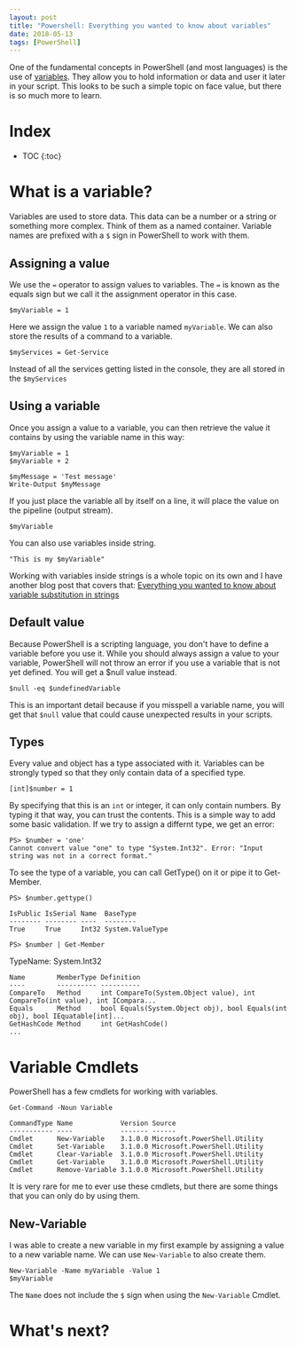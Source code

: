 ```yaml
---
layout: post
title: "Powershell: Everything you wanted to know about variables"
date: 2018-05-13
tags: [PowerShell]
---
```


One of the fundamental concepts in PowerShell (and most languages) is the use of [variables](https://docs.microsoft.com/en-us/powershell/module/microsoft.powershell.core/about/about_variables?view=powershell-6). They allow you to hold information or data and user it later in your script. This looks to be such a simple topic on face value, but there is so much more to learn.

<!--more-->

# Index

* TOC
{:toc}

# What is a variable?

Variables are used to store data. This data can be a number or a string or something more complex. Think of them as a named container. Variable names are prefixed with a `$` sign in PowerShell to work with them.

## Assigning a value

We use the `=` operator to assign values to variables. The `=` is known as the equals sign but we call it the assignment operator in this case.

    $myVariable = 1

Here we assign the value `1` to a variable named `myVariable`. We can also store the results of a command to a variable.

    $myServices = Get-Service

Instead of all the services getting listed in the console, they are all stored in the `$myServices`

## Using a variable

Once you assign a value to a variable, you can then retrieve the value it contains by using the variable name in this way:

    $myVariable = 1
    $myVariable + 2

    $myMessage = 'Test message'
    Write-Output $myMessage

If you just place the variable all by itself on a line, it will place the value on the pipeline (output stream).

    $myVariable

You can also use variables inside string.

    "This is my $myVariable"

Working with variables inside strings is a whole topic on its own and I have another blog post that covers that: [Everything you wanted to know about variable substitution in strings](/2017-01-13-powershell-variable-substitution-in-strings)

## Default value

Because PowerShell is a scripting language, you don't have to define a variable before you use it. While you should always assign a value to your variable, PowerShell will not throw an error if you use a variable that is not yet defined. You will get a $null value instead.

    $null -eq $undefinedVariable

This is an important detail because if you misspell a variable name, you will get that `$null` value that could cause unexpected results in your scripts.

## Types

Every value and object has a type associated with it. Variables can be strongly typed so that they only contain data of a specified type.

    [int]$number = 1

By specifying that this is an `int` or integer, it can only contain numbers. By typing it that way, you can trust the contents. This is a simple way to add some basic validation. If we try to assign a differnt type, we get an error:

    PS> $number = 'one'
    Cannot convert value "one" to type "System.Int32". Error: "Input string was not in a correct format."

To see the type of a variable, you can call GetType() on it or pipe it to Get-Member.

    PS> $number.gettype()

    IsPublic IsSerial Name  BaseType
    -------- -------- ----  --------
    True     True     Int32 System.ValueType

    PS> $number | Get-Member
 
   TypeName: System.Int32

    Name        MemberType Definition
    ----        ---------- ----------
    CompareTo   Method     int CompareTo(System.Object value), int CompareTo(int value), int ICompara...
    Equals      Method     bool Equals(System.Object obj), bool Equals(int obj), bool IEquatable[int]...
    GetHashCode Method     int GetHashCode()
    ...




# Variable Cmdlets

PowerShell has a few cmdlets for working with variables.

    Get-Command -Noun Variable

    CommandType Name            Version Source
    ----------- ----            ------- ------
    Cmdlet      New-Variable    3.1.0.0 Microsoft.PowerShell.Utility
    Cmdlet      Set-Variable    3.1.0.0 Microsoft.PowerShell.Utility
    Cmdlet      Clear-Variable  3.1.0.0 Microsoft.PowerShell.Utility
    Cmdlet      Get-Variable    3.1.0.0 Microsoft.PowerShell.Utility
    Cmdlet      Remove-Variable 3.1.0.0 Microsoft.PowerShell.Utility

It is very rare for me to ever use these cmdlets, but there are some things that you can only do by using them.

## New-Variable

I was able to create a new variable in my first example by assigning a value to a new variable name. We can use `New-Variable` to also create them.

    New-Variable -Name myVariable -Value 1
    $myVariable

The `Name` does not include the `$` sign when using the `New-Variable` Cmdlet.

# What's next?


